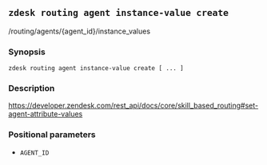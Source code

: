 ## `zdesk routing agent instance-value create`

/routing/agents/{agent_id}/instance_values

### Synopsis

    zdesk routing agent instance-value create [ ... ]

### Description

https://developer.zendesk.com/rest_api/docs/core/skill_based_routing#set-agent-attribute-values

### Positional parameters

* `AGENT_ID`

